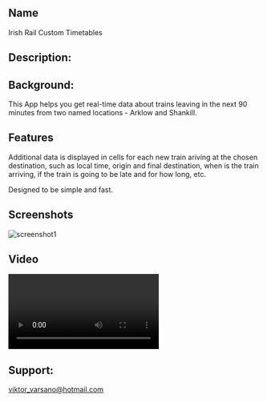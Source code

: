 ## Name
Irish Rail Custom Timetables

## Description:


## Background:
This App helps you get real-time data about trains leaving in the next 90 minutes from two named locations - Arklow and Shankill. 


## Features
Additional data is displayed in cells for each new train ariving at the chosen destination, such as local time, origin and final destination, when is the train arriving, if the train is going to be late and for how long, etc.

Designed to be simple and fast. 


## Screenshots
![screenshot1](https://github.com/ViktorVarsano/IrishRailCustomTimetables/blob/main/CustomScreenshot1.png?raw=true "screenshot1") 


## Video

![Irish Rail Custom Timetables Video](https://github.com/ViktorVarsano/IrishRailCustomTimetables/blob/main/vv-test-4.mp4?raw=true "Demo1")

## Support:
viktor_varsano@hotmail.com
